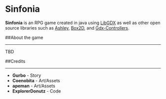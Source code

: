 # Sinfonia
**Sinfonia** is an RPG game created in java using [LibGDX](https://github.com/libgdx/libgdx) as well as other open source libraries such as [Ashley](https://github.com/libgdx/ashley), [Box2D](https://box2d.org/), and [Gdx-Controllers](https://github.com/libgdx/gdx-controllers).

##About the game
___
TBD

##Credits
___
* **Gurbo** - Story
* **Coenobita** - Art/Assets
* **apeman** - Art/Assets
* **ExplorerDonutz** - Code
